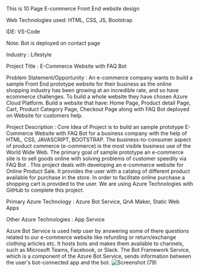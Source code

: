 This is 10 Page E-commerce Front End website design

Web Technologies used: HTML, CSS, JS, Bootstrap

IDE: VS-Code

Note: Bot is deployed on contact page

Industry :
Lifestyle

Project Title :
E-Commerce Website with FAQ Bot

Problem Statement/Opportunity :
An e-commerce company wants to build a sample Front End prototype website for their business as the online shopping industry has been growing at an incredible rate, and so have ecommerce challenges. To build a whole website they have chosen Azure Cloud Platform. Build a website that have: Home Page, Product detail Page, Cart, Product Category Page, Checkout Page along with FAQ Bot deployed on Website for customers help.

Project Description :
Core Idea of Project is to build an sample prototype E-Commerce Website with FAQ Bot for a business company with the help of HTML, CSS, JAVASCRIPT, BOOTSTRAP. The business-to-consumer aspect of product commerce (e-commerce) is the most visible business use of the World Wide Web. The primary goal of sample prototype an e-commerce site is to sell goods online with solving problems of customer speedily via FAQ Bot . This project deals with developing an e-commerce website for Online Product Sale. It provides the user with a catalog of different product available for purchase in the store. In order to facilitate online purchase a shopping cart is provided to the user. We are using Azure Technologies with GitHub to complete this project.

Primary Azure Technology :
Azure Bot Service, QnA Maker, Static Web Apps

Other Azure Technologies : App Service

Azure Bot Service is used help user by answering some of there questions related to our e-commerce website like refunding or return/exchange clothing articles etc. It hosts bots and makes them available to channels, such as Microsoft Teams, Facebook, or Slack. The Bot Framework Service, which is a component of the Azure Bot Service, sends information between the user's bot-connected app and the bot.
![Screenshot (79)](https://user-images.githubusercontent.com/91634144/153048784-5ab9bc50-2b47-4189-95fd-bc65ba2de650.png)


